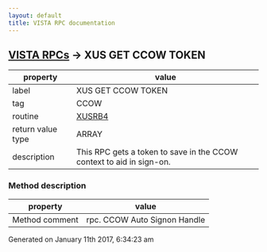 ```yaml
---
layout: default
title: VISTA RPC documentation
---
```




## [VISTA RPCs](TableOfContent.md) &#8594; XUS GET CCOW TOKEN 

 property | value 
--- | --- 
 label | XUS GET CCOW TOKEN
 tag | CCOW
 routine | [XUSRB4](http://code.osehra.org/dox/Routine_XUSRB4_source.html)
 return value type | ARRAY
 description | This RPC gets a token to save in the CCOW context to aid in sign-on.


### Method description

 property | value 
--- | --- 
 Method comment | rpc. CCOW Auto Signon Handle




Generated on January 11th 2017, 6:34:23 am